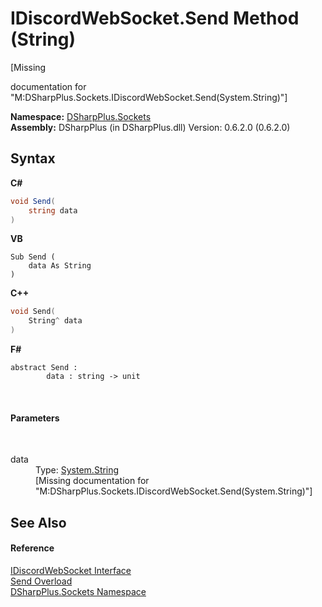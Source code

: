 # IDiscordWebSocket.Send Method (String)
 

\[Missing <summary> documentation for "M:DSharpPlus.Sockets.IDiscordWebSocket.Send(System.String)"\]

**Namespace:**&nbsp;<a href="976c1b9e-33d2-8698-ae4f-4f396813919d">DSharpPlus.Sockets</a><br />**Assembly:**&nbsp;DSharpPlus (in DSharpPlus.dll) Version: 0.6.2.0 (0.6.2.0)

## Syntax

**C#**<br />
``` C#
void Send(
	string data
)
```

**VB**<br />
``` VB
Sub Send ( 
	data As String
)
```

**C++**<br />
``` C++
void Send(
	String^ data
)
```

**F#**<br />
``` F#
abstract Send : 
        data : string -> unit 

```

<br />

#### Parameters
&nbsp;<dl><dt>data</dt><dd>Type: <a href="http://msdn2.microsoft.com/en-us/library/s1wwdcbf" target="_blank">System.String</a><br />\[Missing <param name="data"/> documentation for "M:DSharpPlus.Sockets.IDiscordWebSocket.Send(System.String)"\]</dd></dl>

## See Also


#### Reference
<a href="1363aa7c-63bf-b739-5ec4-008c9d9a3f75">IDiscordWebSocket Interface</a><br /><a href="2714f207-d6cc-d15b-e7a0-bac94ba2f28c">Send Overload</a><br /><a href="976c1b9e-33d2-8698-ae4f-4f396813919d">DSharpPlus.Sockets Namespace</a><br />